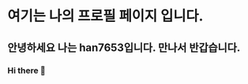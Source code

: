 # 여기는 나의 프로필 페이지 입니다.
## 안녕하세요 나는 han7653입니다. 만나서 반갑습니다.
### Hi there 👋

<!--
**han7653/han7653** is a ✨ _special_ ✨ repository because its `README.md` (this file) appears on your GitHub profile.

Here are some ideas to get you started:

- 🔭 I’m currently working on ...
- 🌱 I’m currently learning ...
- 👯 I’m looking to collaborate on ...
- 🤔 I’m looking for help with ...
- 💬 Ask me about ...
- 📫 How to reach me: ...
- 😄 Pronouns: ...
- ⚡ Fun fact: ...
-->

